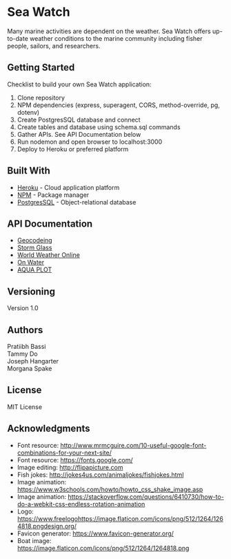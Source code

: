 # Sea Watch  

Many marine activities are dependent on the weather. Sea Watch offers up-to-date weather conditions to the marine community including fisher people, sailors, and researchers.

## Getting Started
Checklist to build your own Sea Watch application:
1. Clone repository
2. NPM dependencies (express, superagent, CORS, method-override, pg, dotenv) 
3. Create PostgresSQL database and connect
4. Create tables and database using schema.sql commands
5. Gather APIs. See API Documentation below
6. Run nodemon and open browser to localhost:3000
7. Deploy to Heroku or preferred platform

## Built With
* [Heroku](https://devcenter.heroku.com/) - Cloud application platform
* [NPM](https://www.npmjs.com/get-npm) - Package manager
* [PostgresSQL](https://www.postgresql.org/) - Object-relational database 

## API Documentation
* [Geocodeing](https://developers.google.com/maps/documentation/geocoding/intro)
* [Storm Glass](https://docs.stormglass.io/)
* [World Weather Online](https://www.worldweatheronline.com/developer/)
* [On Water](https://onwater.io/documentation)
* [AQUA PLOT](https://www.aquaplot.com/api)

## Versioning
Version 1.0

## Authors
Pratiibh Bassi  
Tammy Do  
Joseph Hangarter  
Morgana Spake  

## License
MIT License

## Acknowledgments
* Font resource: http://www.mrmcguire.com/10-useful-google-font-combinations-for-your-next-site/  
* Font resource: https://fonts.google.com/  
* Image editing: http://flipapicture.com  
* Fish jokes: http://jokes4us.com/animaljokes/fishjokes.html
* Image animation: https://www.w3schools.com/howto/howto_css_shake_image.asp
* Image animation: https://stackoverflow.com/questions/6410730/how-to-do-a-webkit-css-endless-rotation-animation
* Logo: https://www.freelogohttps://image.flaticon.com/icons/png/512/1264/1264818.pngdesign.org/
* Favicon generator: https://www.favicon-generator.org/
* Boat image: https://image.flaticon.com/icons/png/512/1264/1264818.png